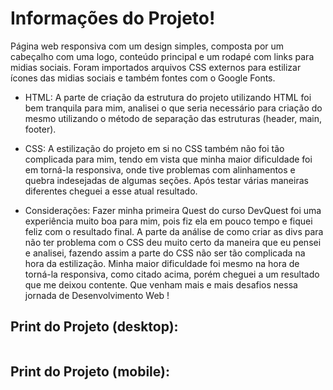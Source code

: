 # Informações do Projeto!

Página web responsiva com um design simples, composta por um cabeçalho com uma logo, conteúdo principal e um rodapé com links para midias sociais. Foram importados arquivos CSS externos para estilizar ícones das midias sociais e também fontes com o Google Fonts.

* HTML: A parte de criação da estrutura do projeto utilizando HTML foi bem tranquila para mim, analisei o que seria necessário para criação do mesmo utilizando o método de separação das estruturas (header, main, footer).

* CSS: A estilização do projeto em si no CSS também não foi tão complicada para mim, tendo em vista que minha maior dificuldade foi em torná-la responsiva, onde tive problemas com alinhamentos e quebra indesejadas de algumas seções. Após testar várias maneiras diferentes cheguei a esse atual resultado.

* Considerações: Fazer minha primeira Quest do curso DevQuest foi uma experiência muito boa para mim, pois fiz ela em pouco tempo e fiquei feliz com o resultado final. A parte da análise de como criar as divs para não ter problema com o CSS deu muito certo da maneira que eu pensei e analisei, fazendo assim a parte do CSS não ser tão complicada na hora da estilização. Minha maior dificuldade foi mesmo na hora de torná-la responsiva, como citado acima, porém cheguei a um resultado que me deixou contente. Que venham mais e mais desafios nessa jornada de Desenvolvimento Web !


## Print do Projeto (desktop):

![]()

## Print do Projeto (mobile):